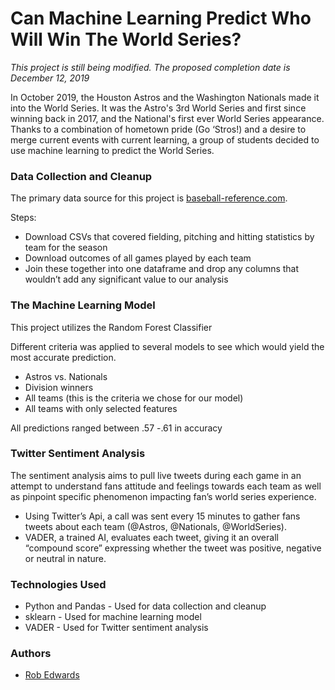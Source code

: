 # Can Machine Learning Predict Who Will Win The World Series?

*This project is still being modified. The proposed completion date is December 12, 2019*

In October 2019, the Houston Astros and the Washington Nationals made it into the World Series. It was the Astro's 3rd World Series and first since winning back in 2017, and the National's first ever World Series appearance. Thanks to a combination of hometown pride (Go ‘Stros!) and a desire to merge current events with current learning, a group of students decided to use machine learning to predict the World Series. 

### Data Collection and Cleanup

The primary data source for this project is [baseball-reference.com]( https://www.baseball-reference.com). 

Steps:
* Download CSVs that covered fielding, pitching and hitting statistics by team for the season
* Download outcomes of all games played by each team
* Join these together into one dataframe and drop any columns that wouldn’t add any significant value to our analysis


### The Machine Learning Model

This project utilizes the Random Forest Classifier

Different criteria was applied to several models to see which would yield the most accurate prediction. 
* Astros vs. Nationals
* Division winners
* All teams (this is the criteria we chose for our model)
* All teams with only selected features 

All predictions ranged between .57 -.61 in accuracy 

### Twitter Sentiment Analysis

The sentiment analysis aims to pull live tweets during each game in an attempt to understand fans attitude and feelings towards each team as well as pinpoint specific phenomenon impacting fan’s world series experience. 

* Using Twitter’s Api, a call was sent every 15 minutes to gather fans tweets about each team (@Astros, @Nationals, @WorldSeries). 
* VADER, a trained AI, evaluates each tweet, giving it an overall “compound score” expressing whether the tweet was positive, negative or neutral in nature.

### Technologies Used
* Python and Pandas - Used for data collection and cleanup
* sklearn - Used for machine learning model
* VADER - Used for Twitter sentiment analysis


### Authors
* [Rob Edwards](https://github.com/Rob-Geo)
